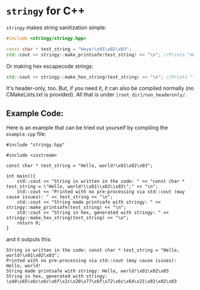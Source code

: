 # `stringy` for C++

`stringy` makes string sanitization simple:

```C++
#include <stringy/stringy.hpp>

const char * test_string = "Heyo!\x01\x02\x03";
std::cout << stringy::make_printsafe(test_string) << "\n"; //Prints "Heyo!\x01\x02\x03"
```

Or making hex escapecode strings:

```C++
std::cout << stringy::make_hex_string(test_string) << "\n"; //Prints "\x48\x65\x79\x6f\x21\x01\x02\x03"
```

It's header-only, too. But, if you need it, it can also be compiled normally (no CMakeLists.txt is provided). All that is under `[root_dir]/non_headeronly/`.

## Example Code:

Here is an example that can be tried out yourself by compiling the `example.cpp` file:

```
#include "stringy.hpp"

#include <iostream>

const char * test_string = "Hello, world!\x01\x02\x03";

int main(){
    std::cout << "String in written in the code: " << "const char * test_string = \"Hello, world!\\x01\\x02\\x03\";" << "\n";
    std::cout << "Printed with no pre-processing via std::cout (may cause issues): " << test_string << "\n";
    std::cout << "String made printsafe with stringy: " << stringy::make_printsafe(test_string) << "\n";
    std::cout << "String in hex, generated with stringy: " << stringy::make_hex_string(test_string) << "\n";
    return 0;
}
```

and it outputs this:

```
String in written in the code: const char * test_string = "Hello, world!\x01\x02\x03";
Printed with no pre-processing via std::cout (may cause issues): Hello, world!
String made printsafe with stringy: Hello, world!\x01\x02\x03
String in hex, generated with stringy: \x48\x65\x6c\x6c\x6f\x2c\x20\x77\x6f\x72\x6c\x64\x21\x01\x02\x03
```
